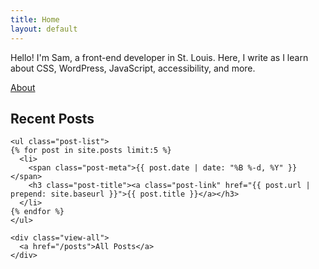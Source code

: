 ```yaml
---
title: Home
layout: default
---
```


<div class="intro">
  <div class="intro-text">
    <p>Hello! I'm Sam, a front-end developer in St. Louis. Here, I write as I learn about CSS, WordPress, JavaScript, accessibility, and more.</p>
    <a class="cta" href="/about">About</a>
  </div>
</div>

<div class="home-posts">
  <div class="home-posts-contain">
    <h2 class="screen-reader-text">Recent Posts</h2>

    <ul class="post-list">
    {% for post in site.posts limit:5 %}
      <li>
        <span class="post-meta">{{ post.date | date: "%B %-d, %Y" }}</span>
        <h3 class="post-title"><a class="post-link" href="{{ post.url | prepend: site.baseurl }}">{{ post.title }}</a></h3>
      </li>
    {% endfor %}
    </ul>

    <div class="view-all">
      <a href="/posts">All Posts</a>
    </div>
  </div>
</div>
